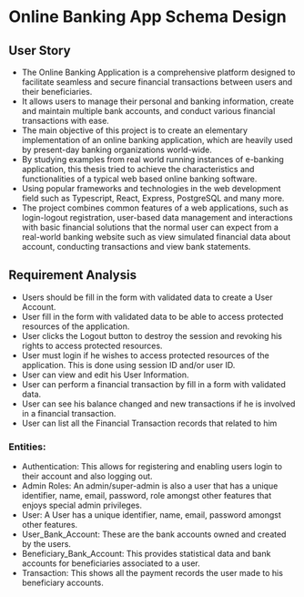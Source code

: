 # Online Banking App Schema Design

## User Story

- The Online Banking Application is a comprehensive platform designed to facilitate seamless and secure financial transactions between users and their beneficiaries. 
- It allows users to manage their personal and banking information, create and maintain multiple bank accounts, and conduct various financial transactions with ease.
- The main objective of this project is to create an elementary implementation of an online banking application, which are heavily used by present-day banking organizations world-wide. 
- By studying examples from real world running instances of e-banking application, this thesis tried to achieve the characteristics and functionalities of a typical web based online banking software.
- Using popular frameworks and technologies in the web development field such as Typescript, React, Express, PostgreSQL and many more.
- The project combines common features of a web applications, such as login-logout registration, user-based data management and interactions with basic financial solutions that the normal user can expect from a real-world banking website such as view simulated financial data about account, conducting transactions and view bank statements.


## Requirement Analysis

- Users should be fill in the form with validated data to create a User Account.
- User fill in the form with validated data to be able to access protected resources of the application.
- User clicks the Logout button to destroy the session and revoking his rights to access protected resources.
- User must login if he wishes to access protected resources of the application. This is done using session ID and/or user ID.
- User can view and edit his User Information.
- User can perform a financial transaction by fill in a form with validated data.
- User can see his balance changed and new transactions if he is involved in a financial transaction.
- User can list all the Financial Transaction records that related to him


### Entities:

- Authentication: This allows for registering and enabling users login to their account and also logging out.
- Admin Roles: An admin/super-admin is also a user that has a unique identifier, name, email, password, role amongst other features that enjoys special admin privileges.
- User: A User has a unique identifier, name, email, password amongst other features.
- User_Bank_Account: These are the bank accounts owned and created by the users.
- Beneficiary_Bank_Account: This provides statistical data and bank accounts for beneficiaries associated to a user.
- Transaction: This shows all the payment records the user made to his beneficiary accounts.

```